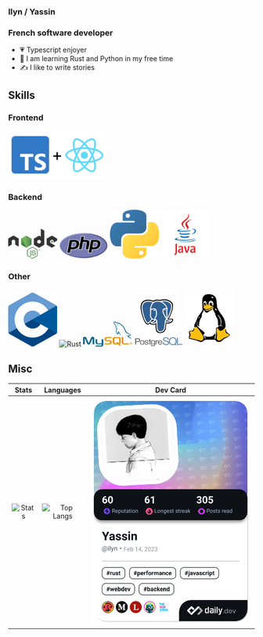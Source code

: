 ### Ilyn / Yassin
### French software developer

- 💗 Typescript enjoyer
- 📑 I am learning Rust and Python in my free time
- ✍️ I like to write stories

## Skills

### Frontend
<img src="React + Typescript.png" alt="ReactTS" width="200"/>

### Backend
<img src="nodejssvg.png" alt="NodeJS" width="100"/> <img src="PHP-logo.svg.png" alt="PHP" width="100"/> <img src="python-icon.png" alt="Python" width="100"/> <img src="java.png" alt="Java" width="100"/>

### Other
<img src="C_Programming_Language.svg.png" alt="C" width="100"/> <img src="https://upload.wikimedia.org/wikipedia/commons/thumb/2/20/Rustacean-orig-noshadow.svg/220px-Rustacean-orig-noshadow.svg.png" alt="Rust" width="100" /> <img src="489px-MySQL.svg.png" alt="MySQL" width="100"/> <img src="postgresql-logo-3-300x291.png" alt="Postgres" width="100"/> <img src="154px-Tux-simple.svg.png" alt="Linux" width="100"/>

## Misc
| Stats | Languages | Dev Card |
|:---:|:---:|:---:|
| <img src="https://github-readme-stats.vercel.app/api?username=IIyn&show_icons=true&theme=radical" alt="Stats" width="450"/> | <img src="https://github-readme-stats.vercel.app/api/top-langs/?username=IIyn&layout=compact" alt="Top Langs" width="470"/> | <img src="./devcard.png" width="356" alt="Dev Card"/> |
